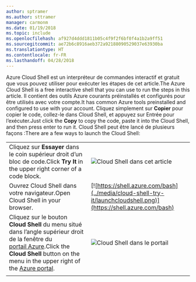 ```yaml
---
author: sptramer
ms.author: sttramer
manager: carmonm
ms.date: 01/19/2018
ms.topic: include
ms.openlocfilehash: af927d4ddd1811b05c4f9f2f6bf0f4a1b2a9ff51
ms.sourcegitcommit: ae72b6c8916aeb372a92188090529037e63930ba
ms.translationtype: HT
ms.contentlocale: fr-FR
ms.lasthandoff: 04/28/2018
---
```

<span data-ttu-id="28f47-101">Azure Cloud Shell est un interpréteur de commandes interactif et gratuit que vous pouvez utiliser pour exécuter les étapes de cet article.</span><span class="sxs-lookup"><span data-stu-id="28f47-101">The Azure Cloud Shell is a free interactive shell that you can use to run the steps in this article.</span></span> <span data-ttu-id="28f47-102">Il contient des outils Azure courants préinstallés et configurés pour être utilisés avec votre compte.</span><span class="sxs-lookup"><span data-stu-id="28f47-102">It has common Azure tools preinstalled and configured to use with your account.</span></span> <span data-ttu-id="28f47-103">Cliquez simplement sur **Copier** pour copier le code, collez-le dans Cloud Shell, et appuyez sur Entrée pour l’exécuter.</span><span class="sxs-lookup"><span data-stu-id="28f47-103">Just click the **Copy** to copy the code, paste it into the Cloud Shell, and then press enter to run it.</span></span>  <span data-ttu-id="28f47-104">Cloud Shell peut être lancé de plusieurs façons :</span><span class="sxs-lookup"><span data-stu-id="28f47-104">There are a few ways to launch the Cloud Shell:</span></span>

|  |   |
|-----------------------------------------------|---|
| <span data-ttu-id="28f47-105">Cliquez sur **Essayer** dans le coin supérieur droit d’un bloc de code.</span><span class="sxs-lookup"><span data-stu-id="28f47-105">Click **Try It** in the upper right corner of a code block.</span></span> | ![Cloud Shell dans cet article](../media/cloud-shell-try-it/cli-try-it.png) |
| <span data-ttu-id="28f47-107">Ouvrez Cloud Shell dans votre navigateur.</span><span class="sxs-lookup"><span data-stu-id="28f47-107">Open Cloud Shell in your browser.</span></span> | [![https://shell.azure.com/bash](../media/cloud-shell-try-it/launchcloudshell.png)](https://shell.azure.com/bash) |
| <span data-ttu-id="28f47-108">Cliquez sur le bouton **Cloud Shell** du menu situé dans l’angle supérieur droit de la fenêtre du [portail Azure](https://portal.azure.com).</span><span class="sxs-lookup"><span data-stu-id="28f47-108">Click the **Cloud Shell** button on the menu in the upper right of the [Azure portal](https://portal.azure.com).</span></span> |    ![Cloud Shell dans le portail](../media/cloud-shell-try-it/cloud-shell-menu.png) |
|  |  |

